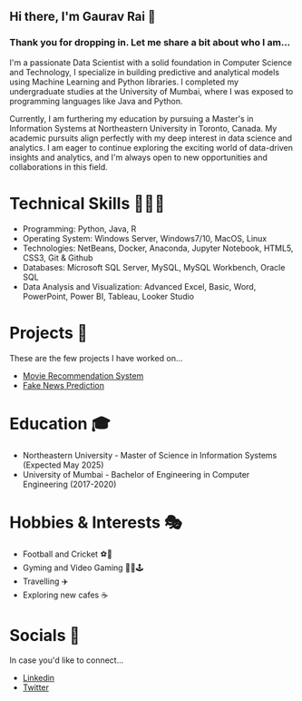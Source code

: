 ## Hi there, I'm Gaurav Rai 👋

### Thank you for dropping in. Let me share a bit about who I am...

I'm a passionate Data Scientist with a solid foundation in Computer Science and Technology, I specialize in building predictive and analytical models using Machine Learning and Python libraries. I completed my undergraduate studies at the University of Mumbai, where I was exposed to programming languages like Java and Python. 

Currently, I am furthering my education by pursuing a Master's in Information Systems at Northeastern University in Toronto, Canada. My academic pursuits align perfectly with my deep interest in data science and analytics. I am eager to continue exploring the exciting world of data-driven insights and analytics, and I'm always open to new opportunities and collaborations in this field.

# Technical Skills 🧑🏻‍💻

- Programming: Python, Java, R
- Operating System: Windows Server, Windows7/10, MacOS, Linux
- Technologies: NetBeans, Docker, Anaconda, Jupyter Notebook, HTML5, CSS3, Git & Github
- Databases: Microsoft SQL Server, MySQL, MySQL Workbench, Oracle SQL
- Data Analysis and Visualization: Advanced Excel, Basic, Word, PowerPoint, Power BI, Tableau, Looker Studio

# Projects 🚀
These are the few projects I have worked on...
- [Movie Recommendation System ](https://github.com/raiigauravv/Movie-Recommendation-System)
- [Fake News Prediction](https://github.com/raiigauravv/Fake-News-Prediction)

# Education 🎓
- Northeastern University - Master of Science in Information Systems (Expected May 2025)
- University of Mumbai - Bachelor of Engineering in Computer Engineering (2017-2020)

# Hobbies & Interests 🎭
- Football and Cricket ⚽️🏏
- Gyming and Video Gaming 🏋🏻🕹️
- Travelling ✈️
- Exploring new cafes ☕️

# Socials 📲
In case you'd like to connect...
 - [Linkedin](https://www.linkedin.com/in/gauravvraii/)
 - [Twitter](https://twitter.com/gauravvraii)
<!--
**raiigauravv/raiigauravv** is a ✨ _special_ ✨ repository because its `README.md` (this file) appears on your GitHub profile.

Here are some ideas to get you started:

- 🔭 I’m currently working on ...
- 🌱 I’m currently learning ...
- 👯 I’m looking to collaborate on ...
- 🤔 I’m looking for help with ...
- 💬 Ask me about ...
- 📫 How to reach me: ...
- 😄 Pronouns: ...
- ⚡ Fun fact: ...

# Socials 📲
 - [Linkedin](https://www.linkedin.com/in/gauravvraii/)
 - [Instagram](https://www.instagram.com/gauravvraii)
 - [Twitter](https://twitter.com/gauravvraii)
 - [Facebook](https://www.facebook.com/gaurav.rai.50596/)
-->
